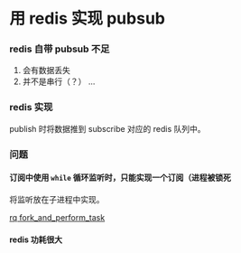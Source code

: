 用 redis 实现 pubsub
===

### redis 自带 pubsub 不足
1. 会有数据丢失
2. 并不是串行（？）
...

### redis 实现
publish 时将数据推到 subscribe 对应的 redis 队列中。

### 问题

#### 订阅中使用 `while` 循环监听时，只能实现一个订阅（进程被锁死

将监听放在子进程中实现。

[rq fork_and_perform_task](https://github.com/nvie/rq/commit/a5a89256089a5610255eb09610ed1805eee43e81#diff-e419b495cc1d73ae799a0a4c4acc4598R65)

#### redis 功耗很大


